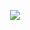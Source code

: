 <p align="center" >
    <a href="https://www.codewars.com/users/ckauten">
      <img src="https://github.r2v.ch/codewars?user=ckauten&theme=gradient" />
    </a>
</p>

<!--
**ckauten/ckauten** is a ✨ _special_ ✨ repository because its `README.md` (this file) appears on your GitHub profile.

Here are some ideas to get you started:

- 🔭 I’m currently working on ...
- 🌱 I’m currently learning ...
- 👯 I’m looking to collaborate on ...
- 🤔 I’m looking for help with ...
- 💬 Ask me about ...
- 📫 How to reach me: ...
- 😄 Pronouns: ...
- ⚡ Fun fact: ...
-->
